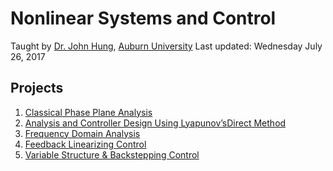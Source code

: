 # Nonlinear Systems and Control  
Taught by [Dr. John Hung](http://www.eng.auburn.edu/~jhung/), [Auburn University](http://eng.auburn.edu/ece/index.html) 
Last updated: Wednesday July 26, 2017  

## Projects
1. [Classical Phase Plane Analysis](docs/proj1.pdf)
2. [Analysis and Controller Design Using Lyapunov’sDirect Method](docs/proj2.pdf)
3. [Frequency Domain Analysis](docs/proj3.pdf)
4. [Feedback Linearizing Control](docs/proj4.pdf)
5. [Variable Structure & Backstepping Control](docs/proj5.pdf)

